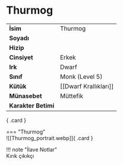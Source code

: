 # Thurmog   
  
<div class="grid" markdown>  
  
|  |  |  
|---|---|  
| **İsim** | Thurmog |  
| **Soyadı** |  |  
| **Hizip** |  |  
| **Cinsiyet** | Erkek |  
| **Irk** | Dwarf |  
| **Sınıf** | Monk (Level 5) |  
| **Kütük** | [[Dwarf Krallıkları]] |  
| **Münasebet** | Müttefik |  
| **Karakter Betimi** |  |  
  
{ .card }  
  
=== "Thurmog"  
	![[Thurmog_portrait.webp]]{ .card }  
  
</div>  
  
!!! note "İlave Notlar"  
	Kırık çıkıkçı  
